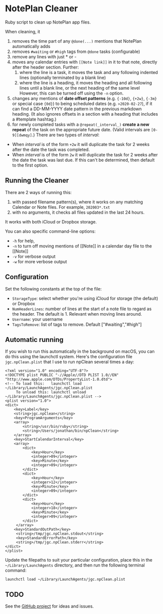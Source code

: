 # NotePlan Cleaner
Ruby script to clean up NotePlan app files.

When cleaning, it
1. removes the time part of any `@done(...)` mentions that NotePlan automatically adds
1. removes `#waiting` or `#high` tags from `@done` tasks (configurable)
1. remove any lines with just * or -
1. moves any calendar entries with `[[Note link]]` in it to that note, directly after the header section. Further:
   1. where the line is a task, it moves the task and any following indented lines (optionally terminated by a blank line)
   2. where the line is a heading, it moves the heading and all following lines until a blank line, or the next heading of the same level
However, this can be turned off using the `-n` option.
2. changes any mentions of **date offset patterns** (e.g. `{-10d}`, `{+2w}`, `{-3m}` or special case `{0d}`) to being scheduled dates (e.g. `>2020-02-27`), if it can find a DD-MM-YYYY date pattern in the previous markdown heading. (It also ignores offsets in a section with a heading that includes a #template hashtag.)
3. for newly completed tasks with a `@repeat(_interval_)` **create a new repeat** of the task on the appropriate future date. (Valid intervals are `[0-9][dwmqy]`.) There are two types of _interval_:
  - When _interval_ is of the form `+2w` it will duplicate the task for 2 weeks after the date the task was completed.
   - When _interval_ is of the form `2w` it will duplicate the task for 2 weeks after the date the task was last due. If this can't be determined, then default to the first option.

## Running the Cleaner
There are 2 ways of running this:
1. with passed filename pattern(s), where it works on any matching Calendar or Note files. For example, `202003*.txt` 
2. with no arguments, it checks all files updated in the last 24 hours. 

It works with both iCloud or Dropbox storage.

You can also specific command-line options: 
- `-h` for help, 
- `-n` to turn off moving mentions of [[Note]] in a calendar day file to the [[Note]]
- `-v` for verbose output 
- `-w` for more verbose output

## Configuration
Set the following constants at the top of the file:
- `StorageType`: select whether you're using iCloud for storage (the default) or Dropbox
- `NumHeaderLines`: number of lines at the start of a note file to regard as the header. The default is 1. Relevant when moving lines around.
- `Username`: your username
- `TagsToRemove`: list of tags to remove. Default ["#waiting","#high"]

## Automatic running
If you wish to run this automatically in the background on macOS, you can do this using the launchctl system. Here's the configuration file `jgc.npClean.plist` that I use to run npClean several times a day:
```
<?xml version="1.0" encoding="UTF-8"?>
<!DOCTYPE plist PUBLIC "-//Apple//DTD PLIST 1.0//EN" "http://www.apple.com/DTDs/PropertyList-1.0.dtd">
<!-- To load this:   launchctl load ~/Library/LaunchAgents/jgc.npClean.plist
     To unload this: launchctl unload ~/Library/LaunchAgents/jgc.npClean.plist -->
<plist version="1.0">
<dict>
    <key>Label</key>
    <string>jgc.npClean</string>
    <key>ProgramArguments</key>
    <array>
        <string>/usr/bin/ruby</string>
        <string>/Users/jonathan/bin/npClean</string>
    </array>
    <key>StartCalendarInterval</key>
    <array>
        <dict>
            <key>Hour</key>
            <integer>09</integer>
            <key>Minute</key>
            <integer>09</integer>
        </dict>
        <dict>
            <key>Hour</key>
            <integer>12</integer>
            <key>Minute</key>
            <integer>09</integer>
        </dict>
        <dict>
            <key>Hour</key>
            <integer>18</integer>
            <key>Minute</key>
            <integer>09</integer>
        </dict>
     </array>
    <key>StandardOutPath</key>
     <string>/tmp/jgc.npClean.stdout</string>
     <key>StandardErrorPath</key>
     <string>/tmp/jgc.npClean.stderr</string>
</dict>
</plist>
```
Update the filepaths to suit your particular configuration, place this in the `~/Library/LaunchAgents` directory,  and then run the following terminal command:
```
launchctl load ~/Library/LaunchAgents/jgc.npClean.plist
```

## TODO
See the [GitHub project](https://github.com/jgclark/NotePlan-cleaner) for ideas and issues.
